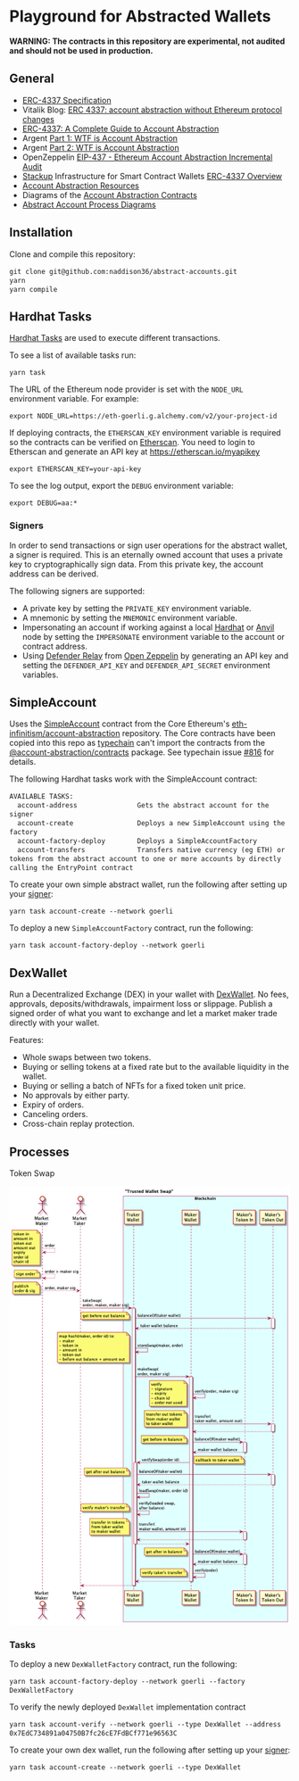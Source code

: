 # Playground for Abstracted Wallets

**WARNING: The contracts in this repository are experimental, not audited and should not be used in production.**

## General

-   [ERC-4337 Specification](https://eips.ethereum.org/EIPS/eip-4337)
-   Vitalik Blog: [ERC 4337: account abstraction without Ethereum protocol changes](https://medium.com/infinitism/erc-4337-account-abstraction-without-ethereum-protocol-changes-d75c9d94dc4a)
-   [ERC-4337: A Complete Guide to Account Abstraction](https://beincrypto.com/learn/erc-4337/)
-   Argent [Part 1: WTF is Account Abstraction](https://www.argent.xyz/blog/wtf-is-account-abstraction/)
-   Argent [Part 2: WTF is Account Abstraction](https://www.argent.xyz/blog/part-2-wtf-is-account-abstraction/)
-   OpenZeppelin [EIP-437 - Ethereum Account Abstraction Incremental Audit](https://blog.openzeppelin.com/eip-4337-ethereum-account-abstraction-incremental-audit/)
-   [Stackup](https://www.stackup.sh/) Infrastructure for Smart Contract Wallets [ERC-4337 Overview](https://docs.stackup.sh/docs/introduction/erc-4337-overview)
-   [Account Abstraction Resources](https://github.com/PaymagicXYZ/awesome-account-abstraction)
-   Diagrams of the [Account Abstraction Contracts](https://github.com/naddison36/sol2uml/tree/master/examples/accountAbstraction#account-abstraction-contracts)
-   [Abstract Account Process Diagrams](./AAProcesses.md)

## Installation

Clone and compile this repository:

```
git clone git@github.com:naddison36/abstract-accounts.git
yarn
yarn compile
```

## Hardhat Tasks

[Hardhat Tasks](https://hardhat.org/hardhat-runner/docs/advanced/create-task) are used to execute different transactions.

To see a list of available tasks run:

```
yarn task
```

The URL of the Ethereum node provider is set with the `NODE_URL` environment variable. For example:

```
export NODE_URL=https://eth-goerli.g.alchemy.com/v2/your-project-id
```

If deploying contracts, the `ETHERSCAN_KEY` environment variable is required so the contracts can be verified on [Etherscan](https://etherscan.io/). You need to login to Etherscan and generate an API key at https://etherscan.io/myapikey

```
export ETHERSCAN_KEY=your-api-key
```

To see the log output, export the `DEBUG` environment variable:

```
export DEBUG=aa:*
```

### Signers

In order to send transactions or sign user operations for the abstract wallet, a signer is required. This is an eternally owned account that uses a private key to cryptographically sign data. From this private key, the account address can be derived.

The following signers are supported:

-   A private key by setting the `PRIVATE_KEY` environment variable.
-   A mnemonic by setting the `MNEMONIC` environment variable.
-   Impersonating an account if working against a local [Hardhat](https://hardhat.org/hardhat-runner/docs/getting-started#connecting-a-wallet-or-dapp-to-hardhat-network) or [Anvil](https://github.com/foundry-rs/foundry/tree/master/anvil#anvil) node by setting the `IMPERSONATE` environment variable to the account or contract address.
-   Using [Defender Relay](https://docs.openzeppelin.com/defender/relay) from [Open Zeppelin](https://www.openzeppelin.com/) by generating an API key and setting the `DEFENDER_API_KEY` and `DEFENDER_API_SECRET` environment variables.

## SimpleAccount

Uses the [SimpleAccount](https://github.com/eth-infinitism/account-abstraction/blob/develop/contracts/samples/SimpleAccount.sol) contract from the Core Ethereum's [eth-infinitism/account-abstraction](https://github.com/eth-infinitism/account-abstraction) repository. The Core contracts have been copied into this repo as [typechain](https://github.com/dethcrypto/TypeChain#readme) can't import the contracts from the [@account-abstraction/contracts](https://www.npmjs.com/package/@account-abstraction/contracts) package. See typechain issue [#816](https://github.com/dethcrypto/TypeChain/issues/816) for details.

The following Hardhat tasks work with the SimpleAccount contract:

```
AVAILABLE TASKS:
  account-address               Gets the abstract account for the signer
  account-create                Deploys a new SimpleAccount using the factory
  account-factory-deploy        Deploys a SimpleAccountFactory
  account-transfers             Transfers native currency (eg ETH) or tokens from the abstract account to one or more accounts by directly calling the EntryPoint contract
```

To create your own simple abstract wallet, run the following after setting up your [signer](#signers):

```
yarn task account-create --network goerli
```

To deploy a new `SimpleAccountFactory` contract, run the following:

```
yarn task account-factory-deploy --network goerli
```

## DexWallet

Run a Decentralized Exchange (DEX) in your wallet with [DexWallet](./contracts/DexWallet.sol). No fees, approvals, deposits/withdrawals, impairment loss or slippage. Publish a signed order of what you want to exchange and let a market maker trade directly with your wallet.

Features:

-   Whole swaps between two tokens.
-   Buying or selling tokens at a fixed rate but to the available liquidity in the wallet.
-   Buying or selling a batch of NFTs for a fixed token unit price.
-   No approvals by either party.
-   Expiry of orders.
-   Canceling orders.
-   Cross-chain replay protection.

## Processes

Token Swap

![Token Swap](./docs/dexSwap.png)

### Tasks

To deploy a new `DexWalletFactory` contract, run the following:

```
yarn task account-factory-deploy --network goerli --factory DexWalletFactory
```

To verify the newly deployed `DexWallet` implementation contract

```
yarn task account-verify --network goerli --type DexWallet --address 0x7EdC734891a04750B7fc26cE7FdBCf771e96563C
```

To create your own dex wallet, run the following after setting up your [signer](#signers):

```
yarn task account-create --network goerli --type DexWallet
```
